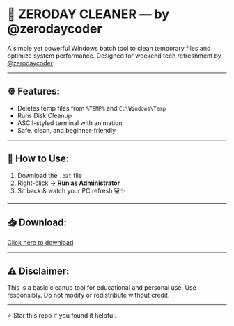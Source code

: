 # 🧼 ZERODAY CLEANER — by @zerodaycoder

A simple yet powerful Windows batch tool to clean temporary files and optimize system performance. Designed for weekend tech refreshment by [@zerodaycoder](https://instagram.com/zerodaycoder)

---

## ⚙️ Features:
- Deletes temp files from `%TEMP%` and `C:\Windows\Temp`
- Runs Disk Cleanup
- ASCII-styled terminal with animation
- Safe, clean, and beginner-friendly

---

## 🚀 How to Use:
1. Download the `.bat` file
2. Right-click → **Run as Administrator**
3. Sit back & watch your PC refresh 💻✨

---

## 📥 Download:
[Click here to download](https://github.com/Zerodaycoder25/zeroday-cleaner.git)

---

## ⚠️ Disclaimer:
This is a basic cleanup tool for educational and personal use. Use responsibly. Do not modify or redistribute without credit.

---

⭐ Star this repo if you found it helpful.


